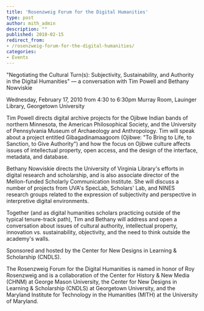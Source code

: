 ```yaml
---
title: 'Rosenzweig Forum for the Digital Humanities'
type: post
author: mith_admin
description: ""
published: 2010-02-15
redirect_from: 
- /rosenzweig-forum-for-the-digital-humanities/
categories:
- Events
---
```

"Negotiating the Cultural Turn(s): Subjectivity, Sustainability, and Authority in the Digital Humanities" — a conversation with Tim Powell and Bethany Nowviskie

Wednesday, February 17, 2010 from 4:30 to 6:30pm Murray Room, Lauinger Library, Georgetown University

Tim Powell directs digital archive projects for the Ojibwe Indian bands of northern Minnesota, the American Philosophical Society, and the University of Pennsylvania Museum of Archaeology and Anthropology. Tim will speak about a project entitled Gibagadinamaagoom (Ojibwe: "To Bring to Life, to Sanction, to Give Authority") and how the focus on Ojibwe culture affects issues of intellectual property, open access, and the design of the interface, metadata, and database.

Bethany Nowviskie directs the University of Virginia Library's efforts in digital research and scholarship, and is also associate director of the Mellon-funded Scholarly Communication Institute. She will discuss a number of projects from UVA's SpecLab, Scholars' Lab, and NINES research groups related to the expression of subjectivity and perspective in interpretive digital environments.

Together (and as digital humanities scholars practicing outside of the typical tenure-track path), Tim and Bethany will address and open a conversation about issues of cultural authority, intellectual property, innovation vs. sustainability, objectivity, and the need to think outside the academy's walls.

Sponsored and hosted by the Center for New Designs in Learning & Scholarship (CNDLS).

The Rosenzweig Forum for the Digital Humanities is named in honor of Roy Rosenzweig and is a collaboration of the Center for History & New Media (CHNM) at George Mason University, the Center for New Designs in Learning & Scholarship (CNDLS) at Georgetown University, and the Maryland Institute for Technology in the Humanities (MITH) at the University of Maryland.
